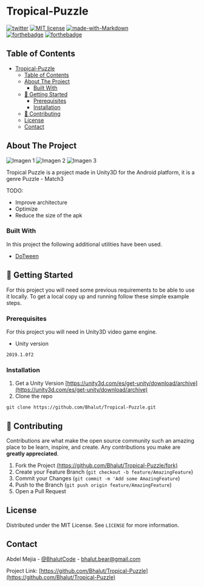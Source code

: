 # Tropical-Puzzle

[![twitter](https://img.shields.io/twitter/follow/BhalutCode.svg?style=social)](https://twitter.com/BhalutCode)
[![MIT license](https://img.shields.io/github/license/bhalut/Tropical-Puzzle.svg)](https://github.com/Bhalut/Tropical-Puzzle/blob/master/LICENSE)
[![made-with-Markdown](https://img.shields.io/badge/Made%20with-Markdown-1f425f.svg)](http://commonmark.org)
<br>
[![forthebadge](https://forthebadge.com/images/badges/built-for-android.svg)](https://forthebadge.com)
[![forthebadge](https://forthebadge.com/images/badges/made-with-c-sharp.svg)](https://forthebadge.com)

<!-- TABLE OF CONTENTS -->
## Table of Contents

- [Tropical-Puzzle](#tropical-puzzle)
  - [Table of Contents](#table-of-contents)
  - [About The Project](#about-the-project)
    - [Built With](#built-with)
  - [🚀 Getting Started](#%F0%9F%9A%80-getting-started)
    - [Prerequisites](#prerequisites)
    - [Installation](#installation)
  - [🤝 Contributing](#%F0%9F%A4%9D-contributing)
  - [License](#license)
  - [Contact](#contact)

<!-- ABOUT THE PROJECT -->
## About The Project
![Imagen 1][1]  ![Imagen 2][2]  ![Imagen 3][3]

 [1]: https://imgur.com/tMZYdYx.png 
 [2]: https://imgur.com/yQ7Yrs3.png 
 [3]: https://media.giphy.com/media/8weWzr6gGeS8dcoWro/giphy.gif

Tropical Puzzle is a project made in Unity3D for the Android platform, it is a genre Puzzle - Match3

TODO:
* Improve architecture
* Optimize
* Reduce the size of the apk

### Built With
In this project the following additional utilities have been used.
* [DoTween](http://dotween.demigiant.com)

<!-- GETTING STARTED -->
## 🚀 Getting Started

For this project you will need some previous requirements to be able to use it locally.
To get a local copy up and running follow these simple example steps.

### Prerequisites

For this project you will need in Unity3D video game engine.
* Unity version
```
2019.1.0f2
```

### Installation

1. Get a Unity Version [https://unity3d.com/es/get-unity/download/archive](https://unity3d.com/es/get-unity/download/archive)
2. Clone the repo
```
git clone https://github.com/Bhalut/Tropical-Puzzle.git
```

<!-- CONTRIBUTING -->
## 🤝 Contributing

Contributions are what make the open source community such an amazing place to be learn, inspire, and create. Any contributions you make are **greatly appreciated**.

1. Fork the Project [(https://github.com/Bhalut/Tropical-Puzzle/fork)](https://github.com/Bhalut/Tropical-Puzzle/fork)
2. Create your Feature Branch (`git checkout -b feature/AmazingFeature`)
3. Commit your Changes (`git commit -m 'Add some AmazingFeature`)
4. Push to the Branch (`git push origin feature/AmazingFeature`)
5. Open a Pull Request

<!-- LICENSE -->
## License

Distributed under the MIT License. See `LICENSE` for more information.

<!-- CONTACT -->
## Contact

Abdel Mejia - [@BhalutCode](https://twitter.com/BhalutCode) - bhalut.bear@gmail.com

Project Link: [https://github.com/Bhalut/Tropical-Puzzle](https://github.com/Bhalut/Tropical-Puzzle)
